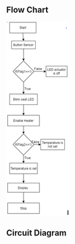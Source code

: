 ## Flow Chart
![Screen](https://github.com/soumya1349/stepin_EmbeddedC/blob/c08a72392a77645a6297b29750ed077934d6a5b5/2_Architecture/Flowchart.PNG)
## Circuit Diagram
